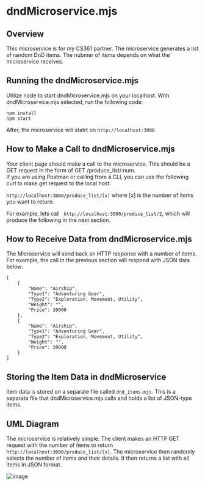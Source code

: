 # dndMicroservice.mjs
## Overview
This microservice is for my CS361 partner. The microservice generates a list of random DnD items. The nubmer of items depends on what the microservice receives. 
  
## Running the dndMicroservice.mjs
Utilize node to start dndMicroservice.mjs on your localhost. With dndMicroservice.mjs selected, run the following code:

```
npm install
npm start
```

After, the microservice will statrt on `http://localhost:3000`

## How to Make a Call to dndMicroservice.mjs
Your client page should make a call to the microservice. This should be a GET request in the form of GET /produce_list/:num. <br>
If you are using Postman or calling from a CLI, you can use the following curl to make get request to the local host.

`http://localhost:3000/produce_list/[x]` where [x] is the number of items you want to return. <br>

For example, lets call ` http://localhost:3000/produce_list/2`, which will produce the following in the next section.

## How to Receive Data from dndMicroservice.mjs
The Microservice will send back an HTTP response with a number of items. For example, the call in the previous section will respond with JSON data below:
```
[
    {
        "Name": "Airship",
        "Type1": "Adventuring Gear",
        "Type2": "Exploration, Movement, Utility",
        "Weight": "",
        "Price": 20000
    },
    {
        "Name": "Airship",
        "Type1": "Adventuring Gear",
        "Type2": "Exploration, Movement, Utility",
        "Weight": "",
        "Price": 20000
    }
]
```

## Storing the Item Data in dndMicroservice
Item data is stored on a separate file called `dnd_items.mjs`. This is a separate file that dndMicroservice.mjs calls and holds a list of JSON-type items.


## UML Diagram
The microservice is relatively simple. The client makes an HTTP GET request with the number of items to return `http://localhost:3000/produce_list/[x]`. The microservice then randomly selects the number of items and their details. It then returns a list with all items in JSON format.

![image](https://github.com/mk2256/cs361_microservice/assets/122490106/36bdb61c-2d2d-4fae-8f47-b424586d8b62)


